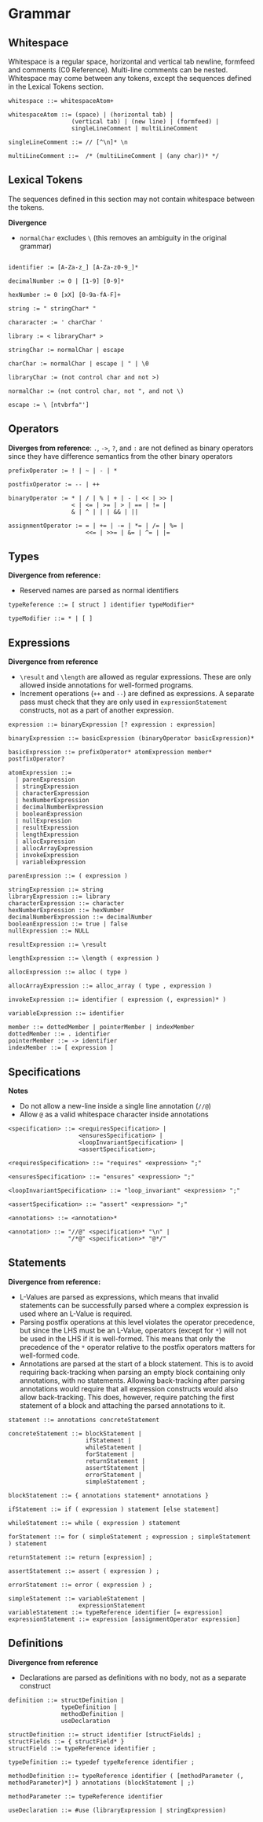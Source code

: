 # Grammar

## Whitespace

Whitespace is a regular space, horizontal and vertical tab newline, formfeed and comments (C0 Reference). Multi-line comments can be nested. Whitespace may come between any tokens, except the sequences defined in the Lexical Tokens section.

```
whitespace ::= whitespaceAtom+

whitespaceAtom ::= (space) | (horizontal tab) |
                  (vertical tab) | (new line) | (formfeed) |
                  singleLineComment | multiLineComment

singleLineComment ::= // [^\n]* \n

multiLineComment ::=  /* (multiLineComment | (any char))* */
```

## Lexical Tokens

The sequences defined in this section may not contain whitespace between the tokens.

**Divergence**
 * `normalChar` excludes `\` (this removes an ambiguity in the original grammar)
```

identifier := [A-Za-z_] [A-Za-z0-9_]*

decimalNumber := 0 | [1-9] [0-9]*

hexNumber := 0 [xX] [0-9a-fA-F]+

string := " stringChar* "

chararacter := ' charChar '

library := < libraryChar* >

stringChar := normalChar | escape

charChar := normalChar | escape | " | \0

libraryChar := (not control char and not >)

normalChar := (not control char, not ", and not \)

escape := \ [ntvbrfa"']
```

## Operators

**Diverges from reference**: `.`, `->`, `?`, and `:` are not defined as binary operators since they have difference semantics from the other binary operators

```
prefixOperator := ! | ~ | - | *

postfixOperator := -- | ++

binaryOperator := * | / | % | + | - | << | >> |
                  < | <= | >= | > | == | != |
                  & | ^ | | | && | ||

assignmentOperator := = | += | -= | *= | /= | %= |
                      <<= | >>= | &= | ^= | |=
```

## Types

**Divergence from reference:**
 * Reserved names are parsed as normal identifiers

```
typeReference ::= [ struct ] identifier typeModifier*

typeModifier ::= * | [ ]
```

## Expressions

**Divergence from reference**
 * `\result` and `\length` are allowed as regular expressions. These are only allowed inside annotations for well-formed programs.
 * Increment operations (`++` and `--`) are defined as expressions. A separate pass must check that they are only used in `expressionStatement` constructs, not as a part of another expression.

```
expression ::= binaryExpression [? expression : expression]

binaryExpression ::= basicExpression (binaryOperator basicExpression)*

basicExpression ::= prefixOperator* atomExpression member* postfixOperator?

atomExpression ::=
  | parenExpression
  | stringExpression
  | characterExpression
  | hexNumberExpression
  | decimalNumberExpression
  | booleanExpression
  | nullExpression
  | resultExpression
  | lengthExpression
  | allocExpression
  | allocArrayExpression
  | invokeExpression
  | variableExpression

parenExpression ::= ( expression )

stringExpression ::= string
libraryExpression ::= library
characterExpression ::= character
hexNumberExpression ::= hexNumber
decimalNumberExpression ::= decimalNumber
booleanExpression ::= true | false
nullExpression ::= NULL

resultExpression ::= \result

lengthExpression ::= \length ( expression )

allocExpression ::= alloc ( type )

allocArrayExpression ::= alloc_array ( type , expression )

invokeExpression ::= identifier ( expression (, expression)* )

variableExpression ::= identifier

member ::= dottedMember | pointerMember | indexMember
dottedMember ::= . identifier
pointerMember ::= -> identifier
indexMember ::= [ expression ]
```

## Specifications

**Notes**
 * Do not allow a new-line inside a single line annotation (`//@`)
 * Allow `@` as a valid whitespace character inside annotations

```
<specification> ::= <requiresSpecification> |
                    <ensuresSpecification> |
                    <loopInvariantSpecification> |
                    <assertSpecification>;

<requiresSpecification> ::= "requires" <expression> ";"

<ensuresSpecification> ::= "ensures" <expression> ";"

<loopInvariantSpecification> ::= "loop_invariant" <expression> ";"

<assertSpecification> ::= "assert" <expression> ";"

<annotations> ::= <annotation>*

<annotation> ::= "//@" <specification>* "\n" |
                 "/*@" <specification>* "@*/"
```

## Statements

**Divergence from reference:**
 * L-Values are parsed as expressions, which means that invalid statements can be successfully parsed where a complex expression is used where an L-Value is required.
 * Parsing postfix operations at this level violates the operator precedence, but since the LHS must be an L-Value, operators (except for `*`) will not be used in the LHS if it is well-formed. This means that only the precedence of the `*` operator relative to the postfix operators matters for well-formed code.
 * Annotations are parsed at the start of a block statement. This is to avoid requiring back-tracking when parsing an empty block containing only annotations, with no statements. Allowing back-tracking after parsing annotations would require that all expression constructs would also allow back-tracking. This does, however, require patching the first statement of a block and attaching the parsed annotations to it.

```
statement ::= annotations concreteStatement

concreteStatement ::= blockStatement |
                      ifStatement |
                      whileStatement |
                      forStatement |
                      returnStatement |
                      assertStatement |
                      errorStatement |
                      simpleStatement ;

blockStatement ::= { annotations statement* annotations }

ifStatement ::= if ( expression ) statement [else statement]

whileStatement ::= while ( expression ) statement

forStatement ::= for ( simpleStatement ; expression ; simpleStatement ) statement

returnStatement ::= return [expression] ;

assertStatement ::= assert ( expression ) ;

errorStatement ::= error ( expression ) ;

simpleStatement ::= variableStatement |
                    expressionStatement
variableStatement ::= typeReference identifier [= expression]
expressionStatement ::= expression [assignmentOperator expression]
```

## Definitions

**Divergence from reference**
 * Declarations are parsed as definitions with no body, not as a separate construct

```
definition ::= structDefinition |
               typeDefinition |
               methodDefinition |
               useDeclaration

structDefinition ::= struct identifier [structFields] ;
structFields ::= { structField* }
structField ::= typeReference identifier ;

typeDefinition ::= typedef typeReference identifier ;

methodDefinition ::= typeReference identifier ( [methodParameter (, methodParameter)*] ) annotations (blockStatement | ;)

methodParameter ::= typeReference identifier

useDeclaration ::= #use (libraryExpression | stringExpression)
```
